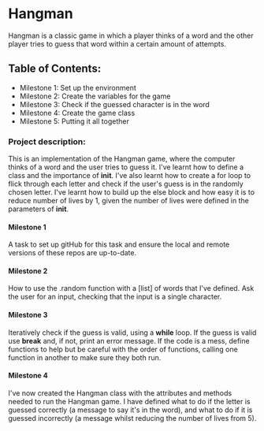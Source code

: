 # Hangman
Hangman is a classic game in which a player thinks of a word and the other player tries to guess that word within a certain amount of attempts.

## Table of Contents:
- Milestone 1: Set up the environment
- Milestone 2: Create the variables for the game
- Milestone 3: Check if the guessed character is in the word
- Milestone 4: Create the game class
- Milestone 5: Putting it all together

### Project description:

This is an implementation of the Hangman game, where the computer thinks of a word and the user tries to guess it. I've learnt how to define a class and the importance of __init__. I've also learnt how to create a for loop to flick through each letter and check if the user's guess is in the randomly chosen letter. I've learnt how to build up the else block and how easy it is to reduce number of lives by 1, given the number of lives were defined in the parameters of __init__.

#### Milestone 1
A task to set up gitHub for this task and ensure the local and remote versions of these repos are up-to-date.

#### Milestone 2
How to use the .random function with a [list] of words that I've defined. Ask the user for an input, checking that the input is a single character.

#### Milestone 3
Iteratively check if the guess is valid, using a **while** loop. If the guess is valid use **break** and, if not, print an error message. If the code is a mess, define functions to help but be careful with the order of functions, calling one function in another to make sure they both run.

#### Milestone 4
I've now created the Hangman class with the attributes and methods needed to run the Hangman game. I have defined what to do if the letter is guessed correctly (a message to say it's in the word), and what to do if it is guessed incorrectly (a message whilst reducing the number of lives from 5).